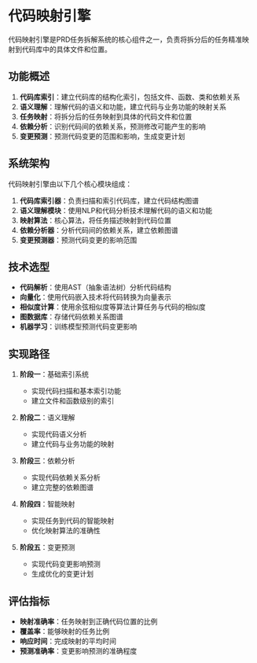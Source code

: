 # 代码映射引擎

代码映射引擎是PRD任务拆解系统的核心组件之一，负责将拆分后的任务精准映射到代码库中的具体文件和位置。

## 功能概述

1. **代码库索引**：建立代码库的结构化索引，包括文件、函数、类和依赖关系
2. **语义理解**：理解代码的语义和功能，建立代码与业务功能的映射关系
3. **任务映射**：将拆分后的任务映射到具体的代码文件和位置
4. **依赖分析**：识别代码间的依赖关系，预测修改可能产生的影响
5. **变更预测**：预测代码变更的范围和影响，生成变更计划

## 系统架构

代码映射引擎由以下几个核心模块组成：

1. **代码库索引器**：负责扫描和索引代码库，建立代码结构图谱
2. **语义理解模块**：使用NLP和代码分析技术理解代码的语义和功能
3. **映射算法**：核心算法，将任务描述映射到代码位置
4. **依赖分析器**：分析代码间的依赖关系，建立依赖图谱
5. **变更预测器**：预测代码变更的影响范围

## 技术选型

- **代码解析**：使用AST（抽象语法树）分析代码结构
- **向量化**：使用代码嵌入技术将代码转换为向量表示
- **相似度计算**：使用余弦相似度等算法计算任务与代码的相似度
- **图数据库**：存储代码依赖关系图谱
- **机器学习**：训练模型预测代码变更影响

## 实现路径

1. **阶段一**：基础索引系统
   - 实现代码扫描和基本索引功能
   - 建立文件和函数级别的索引

2. **阶段二**：语义理解
   - 实现代码语义分析
   - 建立代码与业务功能的映射

3. **阶段三**：依赖分析
   - 实现代码依赖关系分析
   - 建立完整的依赖图谱

4. **阶段四**：智能映射
   - 实现任务到代码的智能映射
   - 优化映射算法的准确性

5. **阶段五**：变更预测
   - 实现代码变更影响预测
   - 生成优化的变更计划

## 评估指标

- **映射准确率**：任务映射到正确代码位置的比例
- **覆盖率**：能够映射的任务比例
- **响应时间**：完成映射的平均时间
- **预测准确率**：变更影响预测的准确程度
